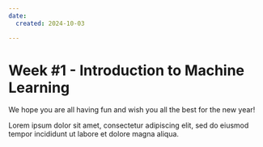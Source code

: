```yaml
---
date:
  created: 2024-10-03

---
```


# Week #1 - Introduction to Machine Learning

We hope you are all having fun and wish you all the best for the new year!
<!-- more -->

Lorem ipsum dolor sit amet, consectetur adipiscing elit, sed do eiusmod
tempor incididunt ut labore et dolore magna aliqua.
